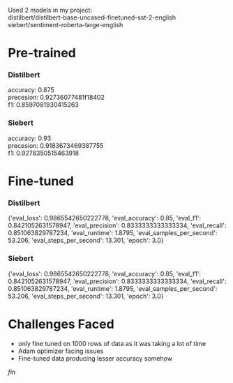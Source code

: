 Used 2 models in my project:  
distilbert/distilbert-base-uncased-finetuned-sst-2-english  
siebert/sentiment-roberta-large-english  

# Pre-trained


### Distilbert  

accuracy: 0.875  
precesion: 0.92736077481f18402  
f1: 0.8597081930415263  

### Siebert

accuracy: 0.93  
precesion: 0.9183673469387755  
f1: 0.9278350515463918  


# Fine-tuned


### Distilbert

{'eval_loss': 0.9865542650222778,
 'eval_accuracy': 0.85,
 'eval_f1': 0.8421052631578947,
 'eval_precision': 0.8333333333333334,
 'eval_recall': 0.851063829787234,
 'eval_runtime': 1.8795,
 'eval_samples_per_second': 53.206,
 'eval_steps_per_second': 13.301,
 'epoch': 3.0}

 ### Siebert

 {'eval_loss': 0.9865542650222778,
 'eval_accuracy': 0.85,
 'eval_f1': 0.8421052631578947,
 'eval_precision': 0.8333333333333334,
 'eval_recall': 0.851063829787234,
 'eval_runtime': 1.8795,
 'eval_samples_per_second': 53.206,
 'eval_steps_per_second': 13.301,
 'epoch': 3.0}

 # Challenges Faced

 - only fine tuned on 1000 rows of data as it was taking a lot of time  
 - Adam optimizer facing issues  
 - Fine-tuned data producing lesser accuracy somehow  


 *fin*